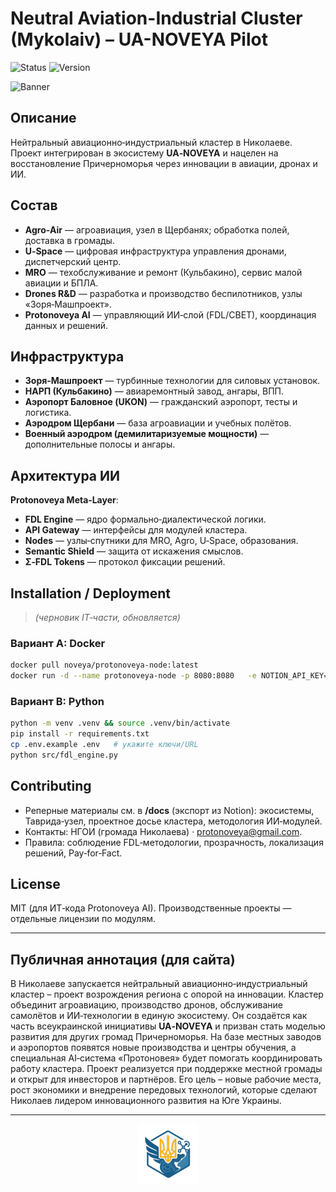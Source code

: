 # Neutral Aviation-Industrial Cluster (Mykolaiv) – UA-NOVEYA Pilot

![Status](https://img.shields.io/badge/status-draft-yellow) ![Version](https://img.shields.io/badge/version-0.1-blue)

<img src="assets/banner.png" alt="Banner" />

## Описание
Нейтральный авиационно‑индустриальный кластер в Николаеве. Проект интегрирован в экосистему **UA‑NOVEYA** и нацелен на восстановление Причерноморья через инновации в авиации, дронах и ИИ.

## Состав
- **Agro‑Air** — агроавиация, узел в Щербанях; обработка полей, доставка в громады.
- **U‑Space** — цифровая инфраструктура управления дронами, диспетчерский центр.
- **MRO** — техобслуживание и ремонт (Кульбакино), сервис малой авиации и БПЛА.
- **Drones R&D** — разработка и производство беспилотников, узлы «Зоря‑Машпроект».
- **Protonoveya AI** — управляющий ИИ‑слой (FDL/СВЕТ), координация данных и решений.

## Инфраструктура
- **Зоря‑Машпроект** — турбинные технологии для силовых установок.
- **НАРП (Кульбакино)** — авиаремонтный завод, ангары, ВПП.
- **Аэропорт Баловное (UKON)** — гражданский аэропорт, тесты и логистика.
- **Аэродром Щербани** — база агроавиации и учебных полётов.
- **Военный аэродром (демилитаризуемые мощности)** — дополнительные полосы и ангары.

## Архитектура ИИ
**Protonoveya Meta‑Layer**:
- **FDL Engine** — ядро формально‑диалектической логики.
- **API Gateway** — интерфейсы для модулей кластера.
- **Nodes** — узлы‑спутники для MRO, Agro, U‑Space, образования.
- **Semantic Shield** — защита от искажения смыслов.
- **Σ‑FDL Tokens** — протокол фиксации решений.

## Installation / Deployment
> *(черновик IT‑части, обновляется)*

### Вариант A: Docker
```bash
docker pull noveya/protonoveya-node:latest
docker run -d --name protonoveya-node -p 8080:8080   -e NOTION_API_KEY=$NOTION_API_KEY -e CLUSTER_DB_URL=$CLUSTER_DB_URL   -v $(pwd)/config:/app/config noveya/protonoveya-node
```

### Вариант B: Python
```bash
python -m venv .venv && source .venv/bin/activate
pip install -r requirements.txt
cp .env.example .env   # укажите ключи/URL
python src/fdl_engine.py
```

## Contributing
- Реперные материалы см. в **/docs** (экспорт из Notion): экосистемы, Таврида‑узел, проектное досье кластера, методология ИИ‑модулей.
- Контакты: НГОИ (громада Николаева) · protonoveya@gmail.com.
- Правила: соблюдение FDL‑методологии, прозрачность, локализация решений, Pay‑for‑Fact.

## License
MIT (для ИТ‑кода Protonoveya AI). Производственные проекты — отдельные лицензии по модулям.

---

## Публичная аннотация (для сайта)
В Николаеве запускается нейтральный авиационно‑индустриальный кластер – проект возрождения региона с опорой на инновации. Кластер объединит агроавиацию, производство дронов, обслуживание самолётов и ИИ‑технологии в единую экосистему. Он создаётся как часть всеукраинской инициативы **UA‑NOVEYA** и призван стать моделью развития для других громад Причерноморья. На базе местных заводов и аэропортов появятся новые производства и центры обучения, а специальная AI‑система «Протоновея» будет помогать координировать работу кластера. Проект реализуется при поддержке местной громады и открыт для инвесторов и партнёров. Его цель – новые рабочие места, рост экономики и внедрение передовых технологий, которые сделают Николаев лидером инновационного развития на Юге Украины.

---

<p align="center"><img src="assets/logo.png" width="96" alt="Logo"></p>
